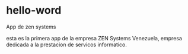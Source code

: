 # hello-word

App de zen systems


esta es la primera app de la empresa ZEN Systems Venezuela,
empresa dedicada a la prestacion de servicos informatico.
